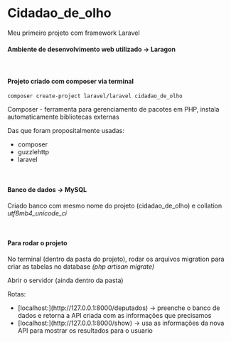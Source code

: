 # Cidadao_de_olho
Meu primeiro projeto com framework Laravel

<h4>Ambiente de desenvolvimento web utilizado -> Laragon</h4>

<br>
<h4>Projeto criado com composer via terminal </h4>

```
composer create-project laravel/laravel cidadao_de_olho

```


<p> Composer - ferramenta para gerenciamento de pacotes em PHP, instala automaticamente bibliotecas externas</p>
<p> Das que foram propositalmente usadas: <ul>
  <li> composer </li>
  <li> guzzlehttp </li>
  <li> laravel </li>
</ul></p>

<br>
<h4>Banco de dados -> MySQL</h4>
<p>Criado banco com mesmo nome do projeto (cidadao_de_olho) e collation <i>utf8mb4_unicode_ci</i></p>

<br>
<h4>Para rodar o projeto</h4>
<p>No terminal (dentro da pasta do projeto), rodar os arquivos migration para criar as tabelas no database <i>(php artisan migrate)</i></p>
<p>Abrir o servidor (ainda dentro da pasta) <i></i></p>
<p>Rotas: <ul>
  <li>[localhost:](http://127.0.0.1:8000/deputados) -> preenche o banco de dados e retorna a API criada com as informações que precisamos</li>
  <li>[localhost:](http://127.0.0.1:8000/show) -> usa as informações da nova API para mostrar os resultados para o usuario</li>
</ul></p>

